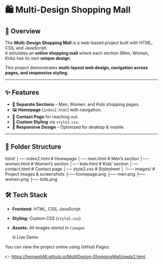# 🛍️ Multi-Design Shopping Mall

## 📌 Overview
The **Multi-Design Shopping Mall** is a web-based project built with HTML, CSS, and JavaScript.  
It simulates an **online shopping mall** where each section (Men, Women, Kids) has its own **unique design**.  

This project demonstrates **multi-layout web design, navigation across pages, and responsive styling**.

---

## ✨ Features
- 🏬 **Separate Sections** – Men, Women, and Kids shopping pages.  
- 🖼️ **Homepage** (`index2.html`) with navigation.  
- 📑 **Contact Page** for reaching out.  
- 🎨 **Custom Styling** via `style2.css`.  
- 📱 **Responsive Design** – Optimized for desktop & mobile.  

---

## 📂 Folder Structure
html/
│── index2.html # Homepage
│── men.html # Men’s section
│── women.html # Women’s section
│── kids.html # Kids’ section
│── contact.html # Contact page
│── style2.css # Stylesheet
│
└── images/ # Project images & screenshots
├── homepage.png
├── men.png
├── women.png
├── kids.png



## 🛠️ Tech Stack
- **Frontend:** HTML, CSS, JavaScript  
- **Styling:** Custom CSS (`style2.css`)  
- **Assets:** All images stored in `/images`

  🌐 Live Demo

You can view the project online using GitHub Pages:

👉 https://hemagit46.github.io/MultiDesign-ShoppingMall/inedx2.html

  
